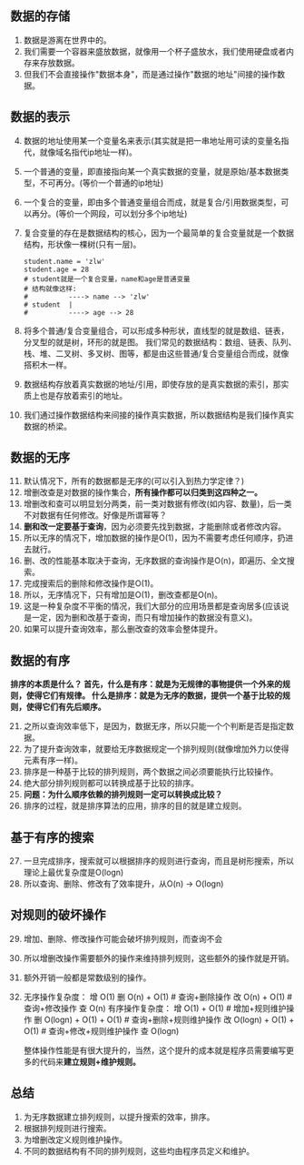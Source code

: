 ## 数据的存储

1. 数据是游离在世界中的。
2. 我们需要一个容器来盛放数据，就像用一个杯子盛放水，我们使用硬盘或者内存来存放数据。
3. 但我们不会直接操作"数据本身"，而是通过操作"数据的地址"间接的操作数据。

## 数据的表示

4. 数据的地址使用某一个变量名来表示(其实就是把一串地址用可读的变量名指代，就像域名指代ip地址一样)。
5. 一个普通的变量，即直接指向某一个真实数据的变量，就是原始/基本数据类型，不可再分。(等价一个普通的ip地址)
6. 一个复合的变量，即由多个普通变量组合而成，就是复合/引用数据类型，可以再分。(等价一个网段，可以划分多个ip地址)
7. 复合变量的存在是数据结构的核心，因为一个最简单的复合变量就是一个数据结构，形状像一棵树(只有一层)。

    ```python3
    student.name = 'zlw'
    student.age = 28
    # student就是一个复合变量，name和age是普通变量
    # 结构就像这样:
    #          ----> name --> 'zlw'
    # student  |
    #          ----> age --> 28
    ```

8. 将多个普通/复合变量组合，可以形成多种形状，直线型的就是数组、链表，分叉型的就是树，环形的就是图。
我们常见的数据结构：数组、链表、队列、栈、堆、二叉树、多叉树、图等，都是由这些普通/复合变量组合而成，就像搭积木一样。
9. 数据结构存放着真实数据的地址/引用，即使存放的是真实数据的索引，那实质上也是存放着索引的地址。
10. 我们通过操作数据结构来间接的操作真实数据，所以数据结构是我们操作真实数据的桥梁。

## 数据的无序

11. 默认情况下，所有的数据都是无序的(可以引入到热力学定律？)
12. 增删改查是对数据的操作集合，**所有操作都可以归类到这四种之一。**
13. 增删改和查可以明显划分两类，前一类对数据有修改(如内容、数量)，后一类不对数据有任何修改。好像是所谓幂等？
14. **删和改一定要基于查询**，因为必须要先找到数据，才能删除或者修改内容。
15. 所以无序的情况下，增加数据的操作是O(1)，因为不需要考虑任何顺序，扔进去就行。
16. 删、改的性能基本取决于查询，无序数据的查询操作是O(n)，即遍历、全文搜索。
17. 完成搜索后的删除和修改操作是O(1)。
18. 所以，无序情况下，只有增加是O(1)，删改查都是O(n)。
19. 这是一种复杂度不平衡的情况，我们大部分的应用场景都是查询居多(应该说是一定，因为删和改基于查询，而只有增加操作的数据没有意义)。
20. 如果可以提升查询效率，那么删改查的效率会整体提升。

## 数据的有序

**排序的本质是什么？
首先，什么是有序：就是为无规律的事物提供一个外来的规则，使得它们有规律。
什么是排序：就是为无序的数据，提供一个基于比较的规则，使得它们有先后顺序。**

21. 之所以查询效率低下，是因为，数据无序，所以只能一个个判断是否是指定数据。
22. 为了提升查询效率，就要给无序数据规定一个排列规则(就像增加外力以使得元素有序一样)。
23. 排序是一种基于比较的排列规则，两个数据之间必须要能执行比较操作。
24. 绝大部分排列规则都可以转换成基于比较的排序。
25. **问题：为什么顺序依赖的排列规则一定可以转换成比较？**
26. 排序的过程，就是排序算法的应用，排序的目的就是建立规则。

## 基于有序的搜索

27. 一旦完成排序，搜索就可以根据排序的规则进行查询，而且是树形搜索，所以理论上最优复杂度是O(logn)
28. 所以查询、删除、修改有了效率提升，从O(n) -> O(logn)

## 对规则的破坏操作

29. 增加、删除、修改操作可能会破坏排列规则，而查询不会
30. 所以增删改操作需要额外的操作来维持排列规则，这些额外的操作就是开销。
31. 额外开销一般都是常数级别的操作。
32. 无序操作复杂度：
    增 O(1)
    删 O(n) + O(1)  # 查询+删除操作
    改 O(n) + O(1)  # 查询+修改操作
    查 O(n)
    有序操作复杂度：
    增 O(1) + O(1)  # 增加+规则维护操作
    删 O(logn) + O(1) + O(1)  # 查询+删除+规则维护操作
    改 O(logn) + O(1) + O(1)  # 查询+修改+规则维护操作
    查 O(logn)

    整体操作性能是有很大提升的，当然，这个提升的成本就是程序员需要编写更多的代码来**建立规则+维护规则。**

## 总结
1. 为无序数据建立排列规则，以提升搜索的效率，排序。
2. 根据排列规则进行搜索。
3. 为增删改定义规则维护操作。
4. 不同的数据结构有不同的排列规则，这些均由程序员定义和维护。
